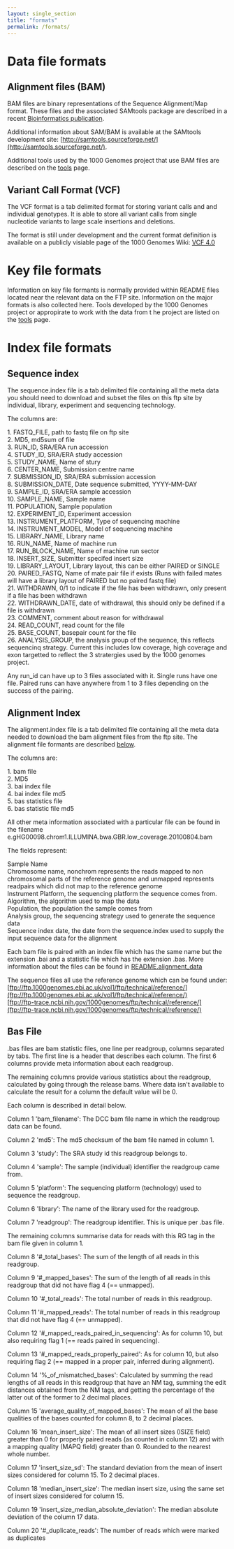```yaml
---
layout: single_section
title: "formats"
permalink: /formats/
---
```

# Data file formats

## Alignment files (BAM)

BAM files are binary representations of the Sequence Alignment/Map format. These files and the associated SAMtools package are described in a recent [Bioinformatics publication](http://bioinformatics.oxfordjournals.org/cgi/content/abstract/25/16/2078).

Additional information about SAM/BAM is available at the SAMtools development site: [http://samtools.sourceforge.net/](http://samtools.sourceforge.net/).

Additional tools used by the 1000 Genomes project that use BAM files are described on the [tools](/tools) page.

## Variant Call Format (VCF)

The VCF format is a tab delimited format for storing variant calls and and individual genotypes. It is able to store all variant calls from single nucleotide variants to large scale insertions and deletions.

The format is still under development and the current format definition is available on a publicly visiable page of the 1000 Genomes Wiki: [VCF 4.0](http://www.1000genomes.org/wiki/Analysis/Variant%20Call%20Format/vcf-variant-call-format-version-40)


# Key file formats

Information on key file formants is normally provided within README files located near the relevant data on the FTP site. Information on the major formats is also collected here. Tools developed by the 1000 Genomes project or appropirate to work with the data from t he project are listed on the [tools](/tools) page.

# Index file formats

## Sequence index

The sequence.index file is a tab delimited file containing all the meta data you should need to download and subset the files on this ftp site by individual, library, experiment and sequencing technology.

The columns are:

1\. FASTQ_FILE, path to fastq file on ftp site  
2\. MD5, md5sum of file  
3\. RUN_ID, SRA/ERA run accession  
4\. STUDY_ID, SRA/ERA study accession  
5\. STUDY_NAME, Name of stury  
6\. CENTER_NAME, Submission centre name  
7\. SUBMISSION_ID, SRA/ERA submission accession  
8\. SUBMISSION_DATE, Date sequence submitted, YYYY-MM-DAY  
9\. SAMPLE_ID, SRA/ERA sample accession  
10\. SAMPLE_NAME, Sample name  
11\. POPULATION, Sample population  
12\. EXPERIMENT_ID, Experiment accession  
13\. INSTRUMENT_PLATFORM, Type of sequencing machine  
14\. INSTRUMENT_MODEL, Model of sequencing machine  
15\. LIBRARY_NAME, Library name  
16\. RUN_NAME, Name of machine run  
17\. RUN_BLOCK_NAME, Name of machine run sector  
18\. INSERT_SIZE, Submitter specifed insert size  
19\. LIBRARY_LAYOUT, Library layout, this can be either PAIRED or SINGLE  
20\. PAIRED_FASTQ, Name of mate pair file if exists (Runs with failed mates will have a library layout of PAIRED but no paired fastq file)  
21\. WITHDRAWN, 0/1 to indicate if the file has been withdrawn, only present if a file has been withdrawn  
22\. WITHDRAWN_DATE, date of withdrawal, this should only be defined if a file is withdrawn  
23\. COMMENT, comment about reason for withdrawal  
24\. READ_COUNT, read count for the file  
25\. BASE_COUNT, basepair count for the file  
26\. ANALYSIS_GROUP, the analysis group of the sequence, this reflects sequencinq strategy. Current this includes low coverage, high coverage and exon targetted to reflect the 3 stratergies used by the 1000 genomes project.

Any run_id can have up to 3 files associated with it. Single runs have one file. Paired runs can have anywhere from 1 to 3 files depending on the success of the pairing.

## Alignment Index

The alignment.index file is a tab delimited file containing all the meta data needed to download the bam alignment files from the ftp site. The alignment file formants are described [below](#DataFiles).

The columns are:

1\. bam file  
2. MD5  
3. bai index file  
4. bai index file md5  
5\. bas statistics file  
6\. bas statistic file md5

All other meta information associated with a particular file can be found in the filename e.gHG00098.chrom1.ILLUMINA.bwa.GBR.low_coverage.20100804.bam

The fields represent:

Sample Name  
Chromosome name, nonchrom represents the reads mapped to non chromosomal parts of the reference genome and unmapped represents readpairs which did not map to the reference genome  
Instrument Platform, the sequencing platform the sequence comes from.  
Algorithm, the algorithm used to map the data  
Population, the population the sample comes from  
Analysis group, the sequencing strategy used to generate the sequence data  
Sequence index date, the date from the sequence.index used to supply the input sequence data for the alignment

Each bam file is paired with an index file which has the same name but the extension .bai and a statistic file which has the extension .bas. More information about the files can be found in [README.alignment_data](ftp://ftp.1000genomes.ebi.ac.uk/vol1/ftp/README.alignment_data)

The sequence files all use the reference genome which can be found under:  
[ftp://ftp.1000genomes.ebi.ac.uk/vol1/ftp/technical/reference/](ftp://ftp.1000genomes.ebi.ac.uk/vol1/ftp/technical/reference/)  
[ftp://ftp-trace.ncbi.nih.gov/1000genomes/ftp/technical/reference/](ftp://ftp-trace.ncbi.nih.gov/1000genomes/ftp/technical/reference/)

## Bas File

.bas files are bam statistic files, one line per readgroup, columns separated by tabs. The first line is a header that describes each column. The first 6 columns provide meta information about each readgroup.

The remaining columns provide various statistics about the readgroup, calculated by going through the release bams. Where data isn't available to calculate the result for a column the default value will be 0.

Each column is described in detail below.

Column 1 'bam_filename': The DCC bam file name in which the readgroup data can be found.

Column 2 'md5': The md5 checksum of the bam file named in column 1.

Column 3 'study': The SRA study id this readgroup belongs to.

Column 4 'sample': The sample (individual) identifier the readgroup came from.

Column 5 'platform': The sequencing platform (technology) used to sequence the readgroup.

Column 6 'library': The name of the library used for the readgroup.

Column 7 'readgroup': The readgroup identifier. This is unique per .bas file.

The remaining columns summarise data for reads with this RG tag in the bam file given in column 1.

Column 8   '#_total_bases': The sum of the length of all reads in this readgroup.

Column 9   '#_mapped_bases': The sum of the length of all reads in this readgroup that did not have flag 4 (== unmapped).

Column 10 '#_total_reads': The total number of reads in this readgroup.

Column 11 '#_mapped_reads': The total number of reads in this readgroup that did not have flag 4 (== unmapped).

Column 12 '#_mapped_reads_paired_in_sequencing': As for column 10, but also requiring flag 1 (== reads paired in sequencing).

Column 13 '#_mapped_reads_properly_paired': As for column 10, but also requiring flag 2 (== mapped in a proper pair, inferred during alignment).

Column 14 '%_of_mismatched_bases': Calculated by summing the read lengths of all reads in this readgroup that have an NM tag, summing the edit distances obtained from the NM tags, and getting the percentage of the latter out of the former to 2 decimal places.


Column 15 'average_quality_of_mapped_bases': The mean of all the base qualities of the bases counted for column 8, to 2 decimal places.

Column 16 'mean_insert_size': The mean of all insert sizes (ISIZE field) greater than 0 for properly paired reads (as counted in column 12) and with a mapping quality (MAPQ field) greater than 0\. Rounded to the nearest whole number.

Column 17 'insert_size_sd': The standard deviation from the mean of insert sizes considered for column 15\. To 2 decimal places.

Column 18 'median_insert_size': The median insert size, using the same set of insert sizes considered for column 15.

Column 19 'insert_size_median_absolute_deviation': The median absolute deviation of the column 17 data.

Column 20 '#_duplicate_reads': The number of reads which were marked as duplicates



